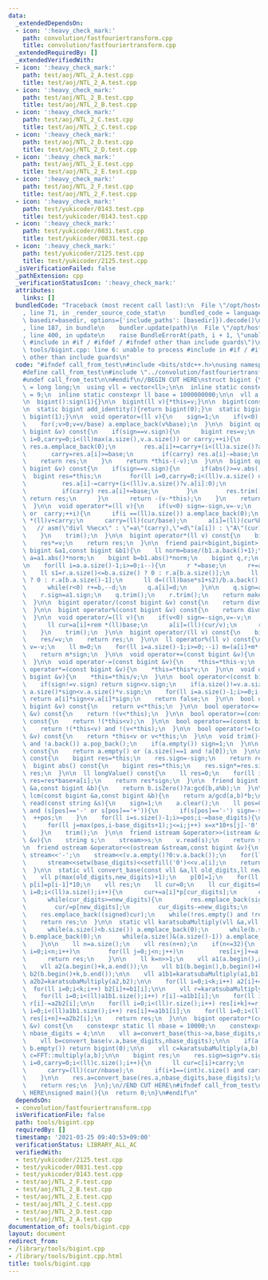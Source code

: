 ```yaml
---
data:
  _extendedDependsOn:
  - icon: ':heavy_check_mark:'
    path: convolution/fastfouriertransform.cpp
    title: convolution/fastfouriertransform.cpp
  _extendedRequiredBy: []
  _extendedVerifiedWith:
  - icon: ':heavy_check_mark:'
    path: test/aoj/NTL_2_A.test.cpp
    title: test/aoj/NTL_2_A.test.cpp
  - icon: ':heavy_check_mark:'
    path: test/aoj/NTL_2_B.test.cpp
    title: test/aoj/NTL_2_B.test.cpp
  - icon: ':heavy_check_mark:'
    path: test/aoj/NTL_2_C.test.cpp
    title: test/aoj/NTL_2_C.test.cpp
  - icon: ':heavy_check_mark:'
    path: test/aoj/NTL_2_D.test.cpp
    title: test/aoj/NTL_2_D.test.cpp
  - icon: ':heavy_check_mark:'
    path: test/aoj/NTL_2_E.test.cpp
    title: test/aoj/NTL_2_E.test.cpp
  - icon: ':heavy_check_mark:'
    path: test/aoj/NTL_2_F.test.cpp
    title: test/aoj/NTL_2_F.test.cpp
  - icon: ':heavy_check_mark:'
    path: test/yukicoder/0143.test.cpp
    title: test/yukicoder/0143.test.cpp
  - icon: ':heavy_check_mark:'
    path: test/yukicoder/0831.test.cpp
    title: test/yukicoder/0831.test.cpp
  - icon: ':heavy_check_mark:'
    path: test/yukicoder/2125.test.cpp
    title: test/yukicoder/2125.test.cpp
  _isVerificationFailed: false
  _pathExtension: cpp
  _verificationStatusIcon: ':heavy_check_mark:'
  attributes:
    links: []
  bundledCode: "Traceback (most recent call last):\n  File \"/opt/hostedtoolcache/Python/3.10.0/x64/lib/python3.10/site-packages/onlinejudge_verify/documentation/build.py\"\
    , line 71, in _render_source_code_stat\n    bundled_code = language.bundle(stat.path,\
    \ basedir=basedir, options={'include_paths': [basedir]}).decode()\n  File \"/opt/hostedtoolcache/Python/3.10.0/x64/lib/python3.10/site-packages/onlinejudge_verify/languages/cplusplus.py\"\
    , line 187, in bundle\n    bundler.update(path)\n  File \"/opt/hostedtoolcache/Python/3.10.0/x64/lib/python3.10/site-packages/onlinejudge_verify/languages/cplusplus_bundle.py\"\
    , line 400, in update\n    raise BundleErrorAt(path, i + 1, \"unable to process\
    \ #include in #if / #ifdef / #ifndef other than include guards\")\nonlinejudge_verify.languages.cplusplus_bundle.BundleErrorAt:\
    \ tools/bigint.cpp: line 6: unable to process #include in #if / #ifdef / #ifndef\
    \ other than include guards\n"
  code: "#ifndef call_from_test\n#include <bits/stdc++.h>\nusing namespace std;\n\n\
    #define call_from_test\n#include \"../convolution/fastfouriertransform.cpp\"\n\
    #undef call_from_test\n\n#endif\n//BEGIN CUT HERE\nstruct bigint {\n  using ll\
    \ = long long;\n  using vll = vector<ll>;\n\n  inline static constexpr ll base_digits\
    \ = 9;\n  inline static constexpr ll base = 1000000000;\n\n  vll a;\n  ll sign;\n\
    \n  bigint():sign(1){}\n\n  bigint(ll v){*this=v;}\n\n  bigint(const string &s){read(s);}\n\
    \n  static bigint add_identity(){return bigint(0);}\n  static bigint mul_identity(){return\
    \ bigint(1);}\n\n  void operator=(ll v){\n    sign=1;\n    if(v<0) sign=-1,v=-v;\n\
    \    for(;v>0;v=v/base) a.emplace_back(v%base);\n  }\n\n  bigint operator+(const\
    \ bigint &v) const{\n    if(sign==v.sign){\n      bigint res=v;\n      for(ll\
    \ i=0,carry=0;i<(ll)max(a.size(),v.a.size()) or carry;++i){\n        if(i==(ll)res.a.size())\
    \ res.a.emplace_back(0);\n        res.a[i]+=carry+(i<(ll)a.size()?a[i]:0);\n \
    \       carry=res.a[i]>=base;\n        if(carry) res.a[i]-=base;\n      }\n  \
    \    return res;\n    }\n    return *this-(-v);\n  }\n\n  bigint operator-(const\
    \ bigint &v) const{\n    if(sign==v.sign){\n      if(abs()>=v.abs()){\n      \
    \  bigint res=*this;\n        for(ll i=0,carry=0;i<(ll)v.a.size() or carry;++i){\n\
    \          res.a[i]-=carry+(i<(ll)v.a.size()?v.a[i]:0);\n          carry=res.a[i]<0;\n\
    \          if(carry) res.a[i]+=base;\n        }\n        res.trim();\n       \
    \ return res;\n      }\n      return -(v-*this);\n    }\n    return *this+(-v);\n\
    \  }\n\n  void operator*=(ll v){\n    if(v<0) sign=-sign,v=-v;\n    for(ll i=0,carry=0;i<(ll)a.size()\
    \ or  carry;++i){\n      if(i ==(ll)a.size()) a.emplace_back(0);\n      ll cur=a[i]\
    \ *(ll)v+carry;\n      carry=(ll)(cur/base);\n      a[i]=(ll)(cur%base);\n   \
    \   // asm(\"divl %%ecx\" : \"=a\"(carry),\"=d\"(a[i]) : \"A\"(cur),\"c\"(base));\n\
    \    }\n    trim();\n  }\n\n  bigint operator*(ll v) const{\n    bigint res=*this;\n\
    \    res*=v;\n    return res;\n  }\n\n  friend pair<bigint,bigint> divmod(const\
    \ bigint &a1,const bigint &b1){\n    ll norm=base/(b1.a.back()+1);\n    bigint\
    \ a=a1.abs()*norm;\n    bigint b=b1.abs()*norm;\n    bigint q,r;\n    q.a.resize(a.a.size());\n\
    \n    for(ll i=a.a.size()-1;i>=0;i--){\n      r *=base;\n      r+=a.a[i];\n  \
    \    ll s1=r.a.size()<=b.a.size() ? 0 : r.a[b.a.size()];\n      ll s2=r.a.size()<=b.a.size()-1\
    \ ? 0 : r.a[b.a.size()-1];\n      ll d=((ll)base*s1+s2)/b.a.back();\n      r-=b*d;\n\
    \      while(r<0) r+=b,--d;\n      q.a[i]=d;\n    }\n\n    q.sign=a1.sign*b1.sign;\n\
    \    r.sign=a1.sign;\n    q.trim();\n    r.trim();\n    return make_pair(q,r/norm);\n\
    \  }\n\n  bigint operator/(const bigint &v) const{\n    return divmod(*this,v).first;\n\
    \  }\n\n  bigint operator%(const bigint &v) const{\n    return divmod(*this,v).second;\n\
    \  }\n\n  void operator/=(ll v){\n    if(v<0) sign=-sign,v=-v;\n    for(ll i=(ll)a.size()-1,rem=0;i>=0;--i){\n\
    \      ll cur=a[i]+rem *(ll)base;\n      a[i]=(ll)(cur/v);\n      rem=(ll)(cur%v);\n\
    \    }\n    trim();\n  }\n\n  bigint operator/(ll v) const{\n    bigint res=*this;\n\
    \    res/=v;\n    return res;\n  }\n\n  ll operator%(ll v) const{\n    if(v<0)\
    \ v=-v;\n    ll m=0;\n    for(ll i=a.size()-1;i>=0;--i) m=(a[i]+m*(ll)base)%v;\n\
    \    return m*sign;\n  }\n\n  void operator+=(const bigint &v){\n    *this=*this+v;\n\
    \  }\n\n  void operator-=(const bigint &v){\n    *this=*this-v;\n  }\n\n  void\
    \ operator*=(const bigint &v){\n    *this=*this*v;\n  }\n\n  void operator/=(const\
    \ bigint &v){\n    *this=*this/v;\n  }\n\n  bool operator<(const bigint &v) const{\n\
    \    if(sign!=v.sign) return sign<v.sign;\n    if(a.size()!=v.a.size()) return\
    \ a.size()*sign<v.a.size()*v.sign;\n    for(ll i=a.size()-1;i>=0;i--)\n      if(a[i]!=v.a[i])\
    \ return a[i]*sign<v.a[i]*sign;\n    return false;\n  }\n\n  bool operator>(const\
    \ bigint &v) const{\n    return v<*this;\n  }\n\n  bool operator<=(const bigint\
    \ &v) const{\n    return !(v<*this);\n  }\n\n  bool operator>=(const bigint &v)\
    \ const{\n    return !(*this<v);\n  }\n\n  bool operator==(const bigint &v) const{\n\
    \    return !(*this<v) and !(v<*this);\n  }\n\n  bool operator!=(const bigint\
    \ &v) const{\n    return *this<v or v<*this;\n  }\n\n  void trim(){\n    while(!a.empty()\
    \ and !a.back()) a.pop_back();\n    if(a.empty()) sign=1;\n  }\n\n  bool isZero()\
    \ const{\n    return a.empty() or (a.size()==1 and !a[0]);\n  }\n\n  bigint operator-()\
    \ const{\n    bigint res=*this;\n    res.sign=-sign;\n    return res;\n  }\n\n\
    \  bigint abs() const{\n    bigint res=*this;\n    res.sign*=res.sign;\n    return\
    \ res;\n  }\n\n  ll longValue() const{\n    ll res=0;\n    for(ll i=a.size()-1;i>=0;i--)\
    \ res=res*base+a[i];\n    return res*sign;\n  }\n\n  friend bigint gcd(const bigint\
    \ &a,const bigint &b){\n    return b.isZero()?a:gcd(b,a%b);\n  }\n\n  friend bigint\
    \ lcm(const bigint &a,const bigint &b){\n    return a/gcd(a,b)*b;\n  }\n\n  void\
    \ read(const string &s){\n    sign=1;\n    a.clear();\n    ll pos=0;\n    while(pos<(ll)s.size()\
    \ and (s[pos]=='-' or s[pos]=='+')){\n      if(s[pos]=='-') sign=-sign;\n    \
    \  ++pos;\n    }\n    for(ll i=s.size()-1;i>=pos;i-=base_digits){\n      ll x=0;\n\
    \      for(ll j=max(pos,i-base_digits+1);j<=i;j++) x=x*10+s[j]-'0';\n      a.emplace_back(x);\n\
    \    }\n    trim();\n  }\n\n  friend istream &operator>>(istream &stream,bigint\
    \ &v){\n    string s;\n    stream>>s;\n    v.read(s);\n    return stream;\n  }\n\
    \n  friend ostream &operator<<(ostream &stream,const bigint &v){\n    if(v.sign==-1)\
    \ stream<<'-';\n    stream<<(v.a.empty()?0:v.a.back());\n    for(ll i=(ll)v.a.size()-2;i>=0;--i)\n\
    \      stream<<setw(base_digits)<<setfill('0')<<v.a[i];\n    return stream;\n\
    \  }\n\n  static vll convert_base(const vll &a,ll old_digits,ll new_digits){\n\
    \    vll p(max(old_digits,new_digits)+1);\n    p[0]=1;\n    for(ll i=1;i<(ll)p.size();i++)\
    \ p[i]=p[i-1]*10;\n    vll res;\n    ll cur=0;\n    ll cur_digits=0;\n    for(ll\
    \ i=0;i<(ll)a.size();i++){\n      cur+=a[i]*p[cur_digits];\n      cur_digits+=old_digits;\n\
    \      while(cur_digits>=new_digits){\n        res.emplace_back(signed(cur%p[new_digits]));\n\
    \        cur/=p[new_digits];\n        cur_digits-=new_digits;\n      }\n    }\n\
    \    res.emplace_back((signed)cur);\n    while(!res.empty() and !res.back()) res.pop_back();\n\
    \    return res;\n  }\n\n  static vll karatsubaMultiply(vll &a,vll &b){\n    {\n\
    \      while(a.size()<b.size()) a.emplace_back(0);\n      while(b.size()<a.size())\
    \ b.emplace_back(0);\n      while(a.size()&(a.size()-1)) a.emplace_back(0),b.emplace_back(0);\n\
    \    }\n\n    ll n=a.size();\n    vll res(n+n);\n    if(n<=32){\n      for(ll\
    \ i=0;i<n;i++)\n        for(ll j=0;j<n;j++)\n          res[i+j]+=a[i]*b[j];\n\
    \      return res;\n    }\n\n    ll k=n>>1;\n    vll a1(a.begin(),a.begin()+k);\n\
    \    vll a2(a.begin()+k,a.end());\n    vll b1(b.begin(),b.begin()+k);\n    vll\
    \ b2(b.begin()+k,b.end());\n\n    vll a1b1=karatsubaMultiply(a1,b1);\n    vll\
    \ a2b2=karatsubaMultiply(a2,b2);\n\n    for(ll i=0;i<k;i++) a2[i]+=a1[i];\n  \
    \  for(ll i=0;i<k;i++) b2[i]+=b1[i];\n\n    vll r=karatsubaMultiply(a2,b2);\n\
    \    for(ll i=0;i<(ll)a1b1.size();i++) r[i]-=a1b1[i];\n    for(ll i=0;i<(ll)a2b2.size();i++)\
    \ r[i]-=a2b2[i];\n\n    for(ll i=0;i<(ll)r.size();i++) res[i+k]+=r[i];\n    for(ll\
    \ i=0;i<(ll)a1b1.size();i++) res[i]+=a1b1[i];\n    for(ll i=0;i<(ll)a2b2.size();i++)\
    \ res[i+n]+=a2b2[i];\n    return res;\n  }\n\n  bigint operator*(const bigint\
    \ &v) const{\n    constexpr static ll nbase = 10000;\n    constexpr static ll\
    \ nbase_digits = 4;\n\n    vll a=convert_base(this->a,base_digits,nbase_digits);\n\
    \    vll b=convert_base(v.a,base_digits,nbase_digits);\n\n    if(a.empty() or\
    \ b.empty()) return bigint(0);\n\n    vll c=karatsubaMultiply(a,b);\n    // vll\
    \ c=FFT::multiply(a,b);\n\n    bigint res;\n    res.sign=sign*v.sign;\n    for(ll\
    \ i=0,carry=0;i<(ll)c.size();i++){\n      ll cur=c[i]+carry;\n      res.a.emplace_back((ll)(cur%nbase));\n\
    \      carry=(ll)(cur/nbase);\n      if(i+1==(int)c.size() and carry>0) c.emplace_back(0);\n\
    \    }\n\n    res.a=convert_base(res.a,nbase_digits,base_digits);\n    res.trim();\n\
    \    return res;\n  }\n};\n//END CUT HERE\n#ifndef call_from_test\n//INSERT ABOVE\
    \ HERE\nsigned main(){\n  return 0;\n}\n#endif\n"
  dependsOn:
  - convolution/fastfouriertransform.cpp
  isVerificationFile: false
  path: tools/bigint.cpp
  requiredBy: []
  timestamp: '2021-03-25 09:40:53+09:00'
  verificationStatus: LIBRARY_ALL_AC
  verifiedWith:
  - test/yukicoder/2125.test.cpp
  - test/yukicoder/0831.test.cpp
  - test/yukicoder/0143.test.cpp
  - test/aoj/NTL_2_F.test.cpp
  - test/aoj/NTL_2_B.test.cpp
  - test/aoj/NTL_2_E.test.cpp
  - test/aoj/NTL_2_C.test.cpp
  - test/aoj/NTL_2_D.test.cpp
  - test/aoj/NTL_2_A.test.cpp
documentation_of: tools/bigint.cpp
layout: document
redirect_from:
- /library/tools/bigint.cpp
- /library/tools/bigint.cpp.html
title: tools/bigint.cpp
---
```

